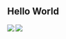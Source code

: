 ## Hello World ##

<a href="https://github.com/PluginsKers"><img align="left" src="https://github-readme-stats.vercel.app/api?username=PluginsKers&hide_title=true&theme=gruvbox" /></a>

<a href="https://github.com/PluginsKers?tab=repositories"><img align="left" src="https://github-readme-stats.vercel.app/api/top-langs/?username=PluginsKers&layout=compact&theme=gruvbox" /></a>
